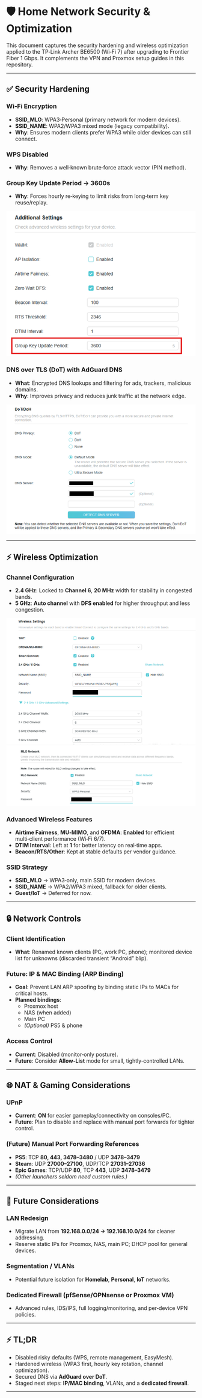 # 🛡️ Home Network Security & Optimization

This document captures the security hardening and wireless optimization applied to the TP‑Link Archer BE6500 (Wi‑Fi 7) after upgrading to Frontier Fiber 1 Gbps. It complements the VPN and Proxmox setup guides in this repository.

---

## ✅ Security Hardening

### Wi‑Fi Encryption
- **SSID_MLO**: WPA3‑Personal (primary network for modern devices).  
- **SSID_NAME**: WPA2/WPA3 mixed mode (legacy compatibility).  
- **Why**: Ensures modern clients prefer WPA3 while older devices can still connect.

### WPS Disabled
- **Why**: Removes a well‑known brute‑force attack vector (PIN method).

### Group Key Update Period → 3600s
- **Why**: Forces hourly re‑keying to limit risks from long‑term key reuse/replay.

![Group Key Rotation](images/router/group_key_settings.png)

### DNS over TLS (DoT) with AdGuard DNS
- **What**: Encrypted DNS lookups and filtering for ads, trackers, malicious domains.  
- **Why**: Improves privacy and reduces junk traffic at the network edge.

![DoT](images/router/dot_doh_settings.png)

---

## ⚡ Wireless Optimization

### Channel Configuration
- **2.4 GHz**: Locked to **Channel 6**, **20 MHz** width for stability in congested bands.  
- **5 GHz**: **Auto channel** with **DFS enabled** for higher throughput and less congestion.

![Wireless](images/router/wireless_settings.png) ![MLO](images/router/MLO_settings.png)

### Advanced Wireless Features
- **Airtime Fairness**, **MU‑MIMO**, and **OFDMA**: **Enabled** for efficient multi‑client performance (Wi‑Fi 6/7).  
- **DTIM Interval**: Left at **1** for better latency on real‑time apps.  
- **Beacon/RTS/Other**: Kept at stable defaults per vendor guidance.

### SSID Strategy
- **SSID_MLO** → WPA3‑only, main SSID for modern devices.  
- **SSID_NAME** → WPA2/WPA3 mixed, fallback for older clients.  
- **Guest/IoT** → Deferred for now.

---

## 🔒 Network Controls

### Client Identification
- **What**: Renamed known clients (PC, work PC, phone); monitored device list for unknowns (discarded transient “Android” blip).

### Future: IP & MAC Binding (ARP Binding)
- **Goal**: Prevent LAN ARP spoofing by binding static IPs to MACs for critical hosts.  
- **Planned bindings**:  
  - Proxmox host  
  - NAS (when added)  
  - Main PC  
  - *(Optional)* PS5 & phone

### Access Control
- **Current**: Disabled (monitor‑only posture).  
- **Future**: Consider **Allow‑List** mode for small, tightly‑controlled LANs.

---

## 🌐 NAT & Gaming Considerations

### UPnP
- **Current**: **ON** for easier gameplay/connectivity on consoles/PC.  
- **Future**: Plan to disable and replace with manual port forwards for tighter control.

### (Future) Manual Port Forwarding References
- **PS5**: TCP **80, 443, 3478–3480** / UDP **3478–3479**  
- **Steam**: UDP **27000–27100**, UDP/TCP **27031–27036**  
- **Epic Games**: TCP/UDP **80**, TCP **443**, UDP **3478–3479**  
- *(Other launchers seldom need custom rules.)*

---

## 🚧 Future Considerations

### LAN Redesign
- Migrate LAN from **192.168.0.0/24 → 192.168.10.0/24** for cleaner addressing.  
- Reserve static IPs for Proxmox, NAS, main PC; DHCP pool for general devices.

### Segmentation / VLANs
- Potential future isolation for **Homelab**, **Personal**, **IoT** networks.

### Dedicated Firewall (pfSense/OPNsense or Proxmox VM)
- Advanced rules, IDS/IPS, full logging/monitoring, and per‑device VPN policies.

---

## ⚡ TL;DR
- Disabled risky defaults (WPS, remote management, EasyMesh).  
- Hardened wireless (WPA3 first, hourly key rotation, channel optimization).  
- Secured DNS via **AdGuard over DoT**.  
- Staged next steps: **IP/MAC binding**, VLANs, and a **dedicated firewall**.

---
